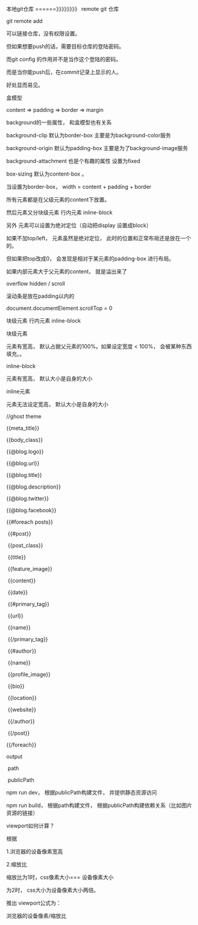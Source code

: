 本地git仓库  ======》》》》》》》》      remote git 仓库



git remote add <origin>

可以链接仓库，没有权限设置。

但如果想要push的话，需要目标仓库的登陆密码。



而git config 的作用并不是当作这个登陆的密码。

而是当你能push后，在commit记录上显示的人。

好处显而易见。





盒模型

content => padding => border => margin



background的一些属性， 和盒模型也有关系

background-clip 默认为border-box 主要是为background-color服务

background-origin 默认为padding-box 主要是为了background-image服务

background-attachment 也是个有趣的属性 设置为fixed



box-sizing  默认为content-box 。

当设置为border-box， width = content + padding + border



所有元素都是在父级元素的content下放置。 



然后元素又分块级元素 行内元素 inline-block



另外 元素可以设置为绝对定位（自动把display 设置成block）

如果不加top/left， 元素虽然是绝对定位， 此时的位置和正常布局还是放在一个的。

但如果把top改成0， 会发现是相对于某元素的padding-box 进行布局。



如果内部元素大于父元素的content， 就是溢出来了

overflow hidden / scroll

滚动条是放在padding以内的

document.documentElement.scrollTop = 0





块级元素 行内元素 inline-block

块级元素

元素有宽高， 默认占据父元素的100%。如果设定宽度 < 100%， 会被某种东西填充。。

inline-block

元素有宽高， 默认大小是自身的大小

inline元素

元素无法设定宽高， 默认大小是自身的大小



















//ghost theme

{{meta_title}}

{{body_class}}



{{@blog.logo}}

{{@blog.url}}

{{@blog.title}}

{{@blog.description}}

{{@blog.twitter}}

{{@blog.facebook}}



{{#foreach posts}}

​	{{#post}}

​		{{post_class}}

​		{{title}}

​		{{feature_image}}

​		{{content}}

​		{{date}}

​		{{#primary_tag}}

​			{{url}}

​			{{name}}

​		{{/primary_tag}}

​		{{#author}}

​			{{name}}

​			{{profile_image}}

​			{{bio}}

​			{{location}}

​			{{website}}

​		{{/author}}

​	{{/post}}

{{/foreach}}







output 

​	path

​	publicPath

npm run dev， 根据publicPath构建文件， 并提供静态资源访问

npm run build， 根据path构建文件， 根据publicPath构建依赖关系（比如图片资源的链接）





viewport如何计算？

根据

1.浏览器的设备像素宽高

2.缩放比



缩放比为1时，css像素大小=== 设备像素大小

为2时， css大小为设备像素大小两倍。



推出 viewport公式为：

浏览器的设备像素/缩放比

















